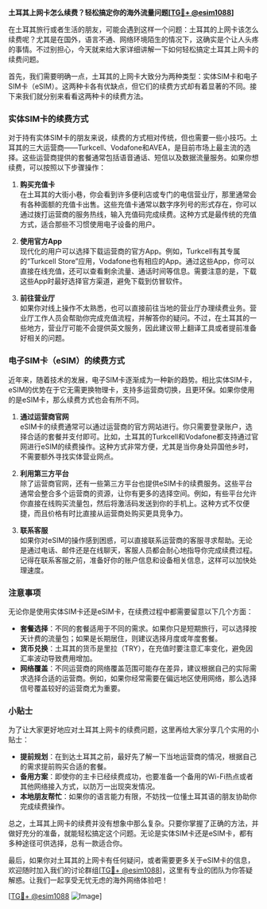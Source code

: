 **土耳其上网卡怎么续费？轻松搞定你的海外流量问题[[TG💪+ @esim1088](https://t.me/s/esim1088)]**

在土耳其旅行或者生活的朋友，可能会遇到这样一个问题：土耳其的上网卡该怎么续费呢？尤其是在国外，语言不通、网络环境陌生的情况下，这确实是个让人头疼的事情。不过别担心，今天就来给大家详细讲解一下如何轻松搞定土耳其上网卡的续费问题。

首先，我们需要明确一点，土耳其的上网卡大致分为两种类型：实体SIM卡和电子SIM卡（eSIM）。这两种卡各有优缺点，但它们的续费方式却有着显著的不同。接下来我们就分别来看看这两种卡的续费方法。

### 实体SIM卡的续费方式

对于持有实体SIM卡的朋友来说，续费的方式相对传统，但也需要一些小技巧。土耳其的三大运营商——Turkcell、Vodafone和AVEA，是目前市场上最主流的选择。这些运营商提供的套餐通常包括语音通话、短信以及数据流量服务。如果你想续费，可以按照以下步骤操作：

1. **购买充值卡**  
   在土耳其的大街小巷，你会看到许多便利店或专门的电信营业厅，那里通常会有各种面额的充值卡出售。这些充值卡通常以数字序列号的形式存在，你可以通过拨打运营商的服务热线，输入充值码完成续费。这种方式是最传统的充值方式，适合那些不习惯使用电子设备的用户。

2. **使用官方App**  
   现代化的用户可以选择下载运营商的官方App。例如，Turkcell有其专属的“Turkcell Store”应用，Vodafone也有相应的App。通过这些App，你可以直接在线充值，还可以查看剩余流量、通话时间等信息。需要注意的是，下载这些App时最好选择官方渠道，避免下载到仿冒软件。

3. **前往营业厅**  
   如果你对线上操作不太熟悉，也可以直接前往当地的营业厅办理续费业务。营业厅工作人员会帮助你完成充值流程，并解答你的疑问。不过，在土耳其的一些地方，营业厅可能不会提供英文服务，因此建议带上翻译工具或者提前准备好相关的问题。

### 电子SIM卡（eSIM）的续费方式

近年来，随着技术的发展，电子SIM卡逐渐成为一种新的趋势。相比实体SIM卡，eSIM的优势在于它无需更换物理卡，支持多运营商切换，且更环保。如果你使用的是eSIM卡，那么续费方式也会有所不同。

1. **通过运营商官网**  
   eSIM卡的续费通常可以通过运营商的官方网站进行。你只需要登录账户，选择合适的套餐并支付即可。比如，土耳其的Turkcell和Vodafone都支持通过官网进行eSIM的续费操作。这种方式非常方便，尤其是当你身处异国他乡时，不需要额外寻找实体营业网点。

2. **利用第三方平台**  
   除了运营商官网，还有一些第三方平台也提供eSIM卡的续费服务。这些平台通常会整合多个运营商的资源，让你有更多的选择空间。例如，有些平台允许你直接在线购买流量包，然后将激活码发送到你的手机上。这种方式不仅便捷，而且价格有时比直接从运营商处购买更具竞争力。

3. **联系客服**  
   如果你对eSIM的操作感到困惑，可以直接联系运营商的客服寻求帮助。无论是通过电话、邮件还是在线聊天，客服人员都会耐心地指导你完成续费过程。记得在联系客服之前，准备好你的账户信息和设备相关信息，这样可以加快处理速度。

### 注意事项

无论你是使用实体SIM卡还是eSIM卡，在续费过程中都需要留意以下几个方面：

- **套餐选择**：不同的套餐适用于不同的需求。如果你只是短期旅行，可以选择按天计费的流量包；如果是长期居住，则建议选择月度或年度套餐。
- **货币兑换**：土耳其的货币是里拉（TRY），在充值时要注意汇率变化，避免因汇率波动导致费用增加。
- **网络覆盖**：不同运营商的网络覆盖范围可能存在差异，建议根据自己的实际需求选择合适的运营商。例如，如果你经常需要在偏远地区使用网络，那么选择信号覆盖较好的运营商尤为重要。

### 小贴士

为了让大家更好地应对土耳其上网卡的续费问题，这里再给大家分享几个实用的小贴士：

- **提前规划**：在到达土耳其之前，最好先了解一下当地运营商的情况，根据自己的需求提前购买合适的套餐。
- **备用方案**：即使你的主卡已经续费成功，也要准备一个备用的Wi-Fi热点或者其他网络接入方式，以防万一出现突发情况。
- **本地朋友帮忙**：如果你的语言能力有限，不妨找一位懂土耳其语的朋友协助你完成续费操作。

总之，土耳其上网卡的续费并没有想象中那么复杂。只要你掌握了正确的方法，并做好充分的准备，就能轻松搞定这个问题。无论是实体SIM卡还是eSIM卡，都有多种途径可供选择，总有一款适合你。

最后，如果你对土耳其的上网卡有任何疑问，或者需要更多关于eSIM卡的信息，欢迎随时加入我们的讨论群组[[TG💪+ @esim1088](https://t.me/s/esim1088)]，这里有专业的团队为你答疑解惑。让我们一起享受无忧无虑的海外网络体验吧！

[[TG💪+ @esim1088](https://t.me/s/esim1088) ![Image](https://i.postimg.cc/4NQfJmqS/Snipaste-2025-05-13-00-14-12.png)]